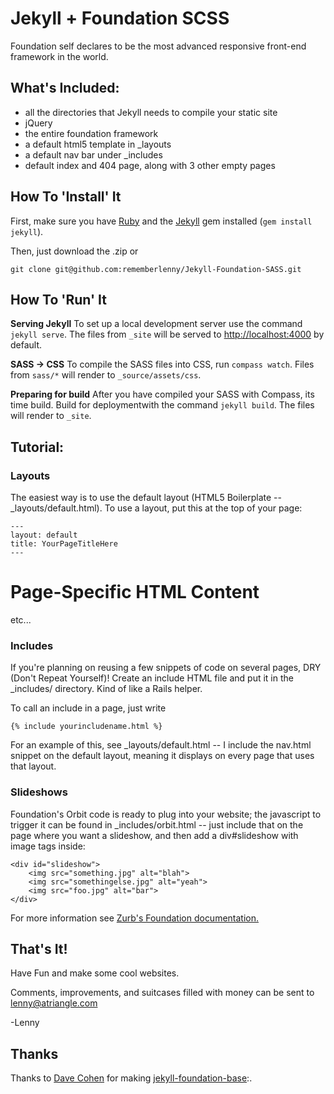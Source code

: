 # Jekyll + Foundation SCSS #

Foundation self declares to be the most advanced responsive front-end framework in the world.

## What's Included: ##
* all the directories that Jekyll needs to compile your static site
* jQuery
* the entire foundation framework
* a default html5 template in _layouts
* a default nav bar under _includes
* default index and 404 page, along with 3 other empty pages


## How To 'Install' It ##

First, make sure you have [Ruby](https://www.ruby-lang.org/en/) and the [Jekyll](http://jekyllrb.com/) gem installed (```gem install jekyll```).

Then, just download the .zip or

	git clone git@github.com:rememberlenny/Jekyll-Foundation-SASS.git

## How To 'Run' It ##

**Serving Jekyll**
To set up a local development server use the command ```jekyll serve```. The files from ```_site``` will be served to [http://localhost:4000](http://localhost:4000) by default.

**SASS -> CSS**
To compile the SASS files into CSS, run ```compass watch```. Files from ```sass/*``` will render to ```_source/assets/css```.

**Preparing for build**
After you have compiled your SASS with Compass, its time build. Build for deploymentwith the command ```jekyll build```. The files will render to ```_site```.


## Tutorial: ##

### Layouts ###

The easiest way is to use the default layout (HTML5 Boilerplate -- _layouts/default.html). To use a layout, put this at the top of your page:

    ---
    layout: default
    title: YourPageTitleHere
    ---

<h1>Page-Specific HTML Content</h1>
<p>etc...</p>



### Includes ###

If you're planning on reusing a few snippets of code on several pages, DRY (Don't Repeat Yourself)! Create an include HTML file and put it in the _includes/ directory. Kind of like a Rails helper.

To call an include in a page, just write

    {% include yourincludename.html %}


For an example of this, see _layouts/default.html -- I include the nav.html snippet on the default layout, meaning it displays on every page that uses that layout.


### Slideshows ###

Foundation's Orbit code is ready to plug into your website; the javascript to trigger it can be found in _includes/orbit.html -- just include that on the page where you want a slideshow, and then add a div#slideshow with image tags inside:

    <div id="slideshow">
    	<img src="something.jpg" alt="blah">
    	<img src="somethingelse.jpg" alt="yeah">
    	<img src="foo.jpg" alt="bar">
    </div>

For more information see [Zurb's Foundation documentation.](http://foundation.zurb.com/docs/orbit.php)



## That's It! ##

Have Fun and make some cool websites.

Comments, improvements, and suitcases filled with money can be sent to lenny@atriangle.com


-Lenny

## Thanks ##

Thanks to [Dave Cohen](https://github.com/groovemonkey) for making [jekyll-foundation-base](https://github.com/groovemonkey/jekyll-foundation-base):.